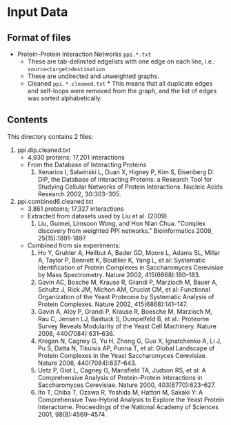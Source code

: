 Input Data
==========

Format of files
---------------
* Protein-Protein Interaction Networks `ppi.*.txt`
	* These are tab-delimited edgelists with one edge on each line,
          i.e.: `source<target>destination`
	* These are undirected and unweighted graphs.
	* Cleaned `ppi.*.cleaned.txt`
            * This means that all duplicate edges and self-loops were removed from the graph,
              and the list of edges was sorted alphabetically.

Contents
--------
This directory contains 2 files:

1. ppi.dip.cleaned.txt
	* 4,930 proteins; 17,201 interactions
	* From the Database of Interacting Proteins
		1.	Xenarios I, Salwinski L, Duan X, Higney P, Kim S, Eisenberg D: DIP,
			the Database of Interacting Proteins: a Research Tool for Studying Cellular Networks of
			Protein Interactions. Nucleic Acids Research 2002, 30:303–305.
2. ppi.combined6.cleaned.txt
	* 3,861 proteins; 17,327 interactions
	* Extracted from datasets used by Liu et al. (2009)
	    1.  Liu, Guimei, Limsoon Wong, and Hon Nian Chua.
	    	"Complex discovery from weighted PPI networks."
	    	Bioinformatics 2009, 25(15):1891-1897.
	* Combined from six experiments:
		1.	Ho Y, Gruhler A, Heilbut A, Bader GD, Moore L, Adams SL, Millar A, Taylor P,
			Bennett K, Boutilier K, Yang L, et al: Systematic Identification of Protein Complexes
			in Saccharomyces Cerevisiae by Mass Spectrometry. Nature 2002, 415(6868):180–183.
		2.	Gavin AC, Bosche M, Krause R, Grandi P, Marzioch M, Bauer A, Schultz J, Rick JM,
			Michon AM, Cruciat CM, et al: Functional Organization of the Yeast Proteome by
			Systematic Analysis of Protein Complexes. Nature 2002, 415(6868):141–147.
		3.	Gavin A, Aloy P, Grandi P, Krause R, Boesche M, Marzioch M, Rau C, Jensen LJ, Bastuck S,
			Dumpelfeld B, et al.: Proteome Survey Reveals Modularity of the Yeast Cell Machinery.
			Nature 2006, 440(7084):631–636.
		4.	Krogan N, Cagney G, Yu H, Zhong G, Guo X, Ignatchenko A, Li J, Pu S, Datta N,
			Tikuisis AP, Punna T, et al: Global Landscape of Protein Complexes in the Yeast
			Saccharomyces Cerevisiae. Nature 2006, 440(7084):637–643.
		5.	Uetz P, Giot L, Cagney G, Mansfield TA, Judson RS, et al: A Comprehensive Analysis of
			Protein-Protein Interactions in Saccharomyces Cerevisiae. Nature 2000, 403(6770):623–627.
		6.	Ito T, Chiba T, Ozawa R, Yoshida M, Hattori M, Sakaki Y: A Comprehensive Two-Hybrid
			Analysis to Explore the Yeast Protein Interactome. Proceedings of the National Academy
			of Sciences 2001, 98(8):4569–4574.
